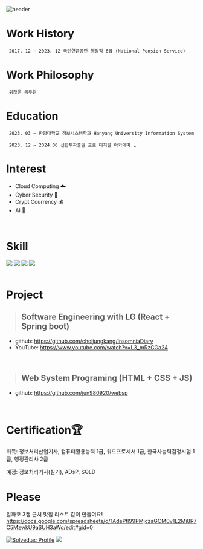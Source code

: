 ![header](https://capsule-render.vercel.app/api?text=👨‍💻👨‍💻👨‍💻&animation=fadeIn)
# Work History
     2017. 12 ~ 2023. 12 국민연금공단 행정직 6급 (National Pension Service)  
     
# Work Philosophy 
     귀찮은 공무원

# Education
     2023. 03 ~ 한양대학교 정보시스템학과 Hanyang University Information System  
     
     2023. 12 ~ 2024.06 신한투자증권 프로 디지털 아카데미 ☁️




# Interest
- Cloud Computing ☁️  
- Cyber Security 🔐
- Crypt Ccurrency 💰
- AI 🤖
<br/>  
   
# Skill
<img src="https://img.shields.io/badge/React-61DAFB?style=for-the-badge&logo=React&logoColor=white"> <img src="https://img.shields.io/badge/SpringBoot-6DB33F?style=for-the-badge&logo=Spring-Boot&logoColor=white"> <img src="https://img.shields.io/badge/C++-00599C?style=for-the-badge&logo=C%2B%2B&logoColor=white"/> <img src="https://img.shields.io/badge/Python-3776AB?style=for-the-badge&logo=Python&logoColor=white">   
<br/>

# Project
> ## Software Engineering with LG (React + Spring boot)  
- github: https://github.com/choijungkang/InsomniaDiary  
- YouTube: https://www.youtube.com/watch?v=L3_mRzCGa24    

<br/>

> ## Web System Programing (HTML + CSS + JS)
- github: https://github.com/jun980920/websp    

<br/>

# Certification🏆
취득: 정보처리산업기사, 컴퓨터활용능력 1급, 워드프로세서 1급, 한국사능력검정시험 1급, 행정관리사 2급  

  
예정: 정보처리기사(실기), ADsP, SQLD  

# Please
알파코 3캠 근처 맛집 리스트 같이 만들어요!  
https://docs.google.com/spreadsheets/d/1AdePtl99PMjczaGCM0v1L2Mi8R7C5MzwkU9aSUH3aWo/edit#gid=0  




        




[![Solved.ac Profile](http://mazassumnida.wtf/api/v2/generate_badge?boj=junusong12)](https://solved.ac/junusng12/)
<img src="https://github-readme-stats.vercel.app/api/top-langs/?username=NOEL-code&layout=compact"><br><br>


